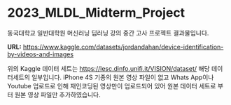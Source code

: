 # 2023_MLDL_Midterm_Project
동국대학교 일반대학원 머신러닝 딥러닝 강의 중간 고사 프로젝트 결과물입니다.

**URL:** https://www.kaggle.com/datasets/jordandahan/device-identification-by-videos-and-images

위의 Kaggle 데이터 세트는 https://lesc.dinfo.unifi.it/VISION/dataset/ 해당 데이터세트의 일부입니다.
iPhone 4S 기종의 원본 영상 파일이 없고 Whats App이나 Youtube 업로드로 인해 재인코딩된 영상만이 업로드되어 있어
원본 데이터 세트로 부터 원본 영상 파일만 추가하였습니다.

